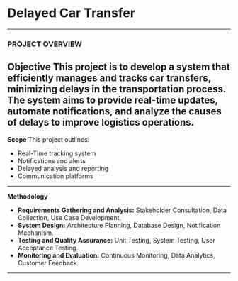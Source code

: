 # Delayed Car Transfer
---
### PROJECT OVERVIEW
**Objective**
This project is to develop a system that efficiently manages and tracks car transfers, minimizing delays in the transportation process. The system aims to provide real-time updates, automate notifications, and analyze the causes of delays to improve logistics operations.
---
**Scope**
This project outlines:
  + Real-Time tracking system
  + Notifications and alerts
  + Delayed analysis and reporting
  + Communication platforms
---
**Methodology**
  + **Requirements Gathering and Analysis:** Stakeholder Consultation, Data Collection, Use Case Development.
  + **System Design:** Architecture Planning, Database Design, Notification Mechanism.
  + **Testing and Quality Assurance:** Unit Testing, System Testing, User Acceptance Testing.
  + **Monitoring and Evaluation:** Continuous Monitoring, Data Analytics, Customer Feedback.
---





